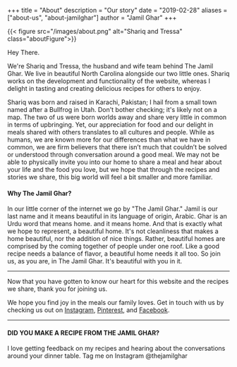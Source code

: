 +++
title = "About"
description = "Our story"
date = "2019-02-28"
aliases = ["about-us", "about-jamilghar"]
author = "Jamil Ghar"
+++

{{< figure src="/images/about.png" alt="Shariq and Tressa" class="aboutFigure">}}

Hey There. 

We're Shariq and Tressa, the husband and wife team behind The Jamil Ghar. We live in beautiful North Carolina alongside our two little ones. Shariq works on the development and functionality of the website, whereas I delight in tasting and creating delicious recipes for others to enjoy.  

Shariq was born and raised in Karachi, Pakistan; I hail from a small town named after a Bullfrog in Utah. Don't bother checking; it's likely not on a map. The two of us were born worlds away and share very little in common in terms of upbringing. Yet, our appreciation for food and our delight in meals shared with others translates to all cultures and people. While as humans, we are known more for our differences than what we have in common, we are firm believers that there isn’t much that couldn’t be solved or understood through conversation around a good meal. We may not be able to physically invite you into our home to share a meal and hear about your life and the food you love, but we hope that through the recipes and stories we share, this big world will feel a bit smaller and more familiar.  

#### Why The Jamil Ghar? 

In our little corner of the internet we go by "The Jamil Ghar." Jamil is our last name and it means beautiful in its language of origin, Arabic. Ghar is an Urdu word that means home. and it means home. And that is exactly what we hope to represent, a beautiful home. It's not cleanliness that makes a home beautiful, nor the addition of nice things. Rather, beautiful homes are comprised by the coming together of people under one roof. Like a good recipe needs a balance of flavor, a beautiful home needs it all too. So join us, as you are, in The Jamil Ghar. It's beautiful with you in it. 

----

Now that you have gotten to know our heart for this website and the recipes we share, thank you for joining us. 

We hope you find joy in the meals our family loves. Get in touch with us by checking us out on [Instagram](https://www.instagram.com/thejamilghar/), [Pinterest](https://www.pinterest.com/thejamilghar/_created/), and [Facebook](https://www.facebook.com/search/top?q=the%20jamil%20ghar). 

---- 

#### DID YOU MAKE A RECIPE FROM THE JAMIL GHAR? 

I love getting feedback on my recipes and hearing about the conversations around your dinner table. Tag me on Instagram @thejamilghar
